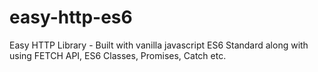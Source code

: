 # easy-http-es6
Easy HTTP Library - Built with vanilla javascript ES6 Standard along with using FETCH API, ES6 Classes, Promises, Catch etc.
